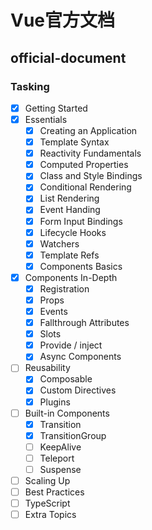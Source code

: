 # Vue官方文档

## official-document

### Tasking

- [x] Getting Started
- [x] Essentials
  - [x] Creating an Application
  - [x] Template Syntax
  - [x] Reactivity Fundamentals
  - [x] Computed Properties
  - [x] Class and Style Bindings
  - [x] Conditional Rendering
  - [x] List Rendering
  - [x] Event Handing
  - [x] Form Input Bindings
  - [x] Lifecycle Hooks
  - [x] Watchers
  - [x] Template Refs
  - [x] Components Basics
- [x] Components In-Depth
  - [x] Registration
  - [x] Props
  - [x] Events
  - [x] Fallthrough Attributes
  - [x] Slots
  - [x] Provide / inject
  - [x] Async Components
- [ ] Reusability
  - [x] Composable
  - [x] Custom Directives
  - [x] Plugins
- [ ] Built-in Components
  - [x] Transition
  - [x] TransitionGroup
  - [ ] KeepAlive
  - [ ] Teleport
  - [ ] Suspense
- [ ] Scaling Up
- [ ] Best Practices
- [ ] TypeScript
- [ ] Extra Topics
